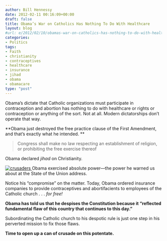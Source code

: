 ```yaml
---
author: Bill Hennessy
date: 2012-02-11 00:16:09+00:00
draft: false
title: Obama’s War on Catholics Has Nothing To Do With Healthcare
layout: blog
#url: e/2012/02/10/obamas-war-on-catholics-has-nothing-to-do-with-healthcare/
categories:
- Politics
tags:
- Faith
- christianity
- contraceptives
- healthcare
- insurance
- jihad
- obama
- obamacare
type: "post"
---
```


Obama’s dictate that Catholic organizations must participate in contraception and abortion has nothing to do with healthcare or rights or contraception or anything of the sort. Not at all. Modern dictatorships don’t operate that way.

**Obama just destroyed the free practice clause of the First Amendment, and that’s exactly what he intended. **

> Congress shall make no law respecting an establishment of religion, or prohibiting the free exercise thereof
> 
> 

Obama declared _jihad_ on Christianity.

[![crusaders](https://hennessysview.com/wp-content/uploads/2012/02/crusaders_thumb.jpg)
](https://hennessysview.com/wp-content/uploads/2012/02/crusaders.jpg)Obama exercised absolute power—the power he warned us about at the State of the Union address.

Notice his “compromise” on the matter. Today, Obama ordered insurance companies to provide contraceptives and abortifacients to employees of the Catholic church . . . _for free!_

**Obama has told us that he despises the Constitution because it “reflected fundamental flaw of this country that continues to this day.”**

Subordinating the Catholic church to his despotic rule is just one step in his perverted mission to fix those flaws.

**Time to open up a can of crusade on this potentate.**
